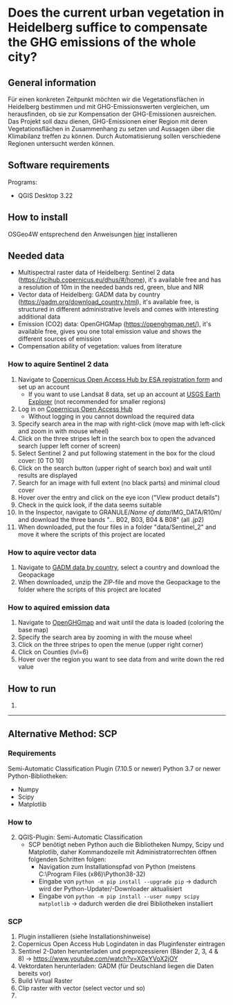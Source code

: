 # Does the current urban vegetation in Heidelberg suffice to compensate the GHG emissions of the whole city?

## General information

Für einen konkreten Zeitpunkt möchten wir die Vegetationsflächen in Heidelberg bestimmen und mit GHG-Emissionswerten vergleichen, um herausfinden, ob sie zur Kompensation der GHG-Emissionen ausreichen. Das Projekt soll dazu dienen, GHG-Emissionen einer Region mit deren Vegetationsflächen in Zusammenhang zu setzen und Aussagen über die Klimabilanz treffen zu können. Durch Automatisierung sollen verschiedene Regionen untersucht werden können.

## Software requirements

Programs:
- QGIS Desktop 3.22

## How to install

OSGeo4W entsprechend den Anweisungen <a href="https://github.com/fossgis2122/home/blob/cef5499f150e6735b5d9f61ed512bb196de57ced/docs/course_preparation.md">hier</a> installieren 

## Needed data

- Multispectral raster data of Heidelberg: Sentinel 2 data (https://scihub.copernicus.eu/dhus/#/home), it's available free and has a resolution of 10m in the needed bands red, green, blue and NIR 
- Vector data of Heidelberg: GADM data by country (https://gadm.org/download_country.html), it's available free, is structured in different administrative levels and comes with interesting additional data
- Emission (CO2) data: OpenGHGMap (https://openghgmap.net/), it's available free, gives you one total emission value and shows the different sources of emission
- Compensation ability of vegetation: values from literature 

### How to aquire Sentinel 2 data

1. Navigate to <a href="https://scihub.copernicus.eu/dhus/#/self-registration">Copernicus Open Access Hub by ESA registration form</a> and set up an account
    - If you want to use Landsat 8 data, set up an account at <a href="https://earthexplorer.usgs.gov/">USGS Earth Explorer</a> (not recommended for smaller regions)
2. Log in on <a href="https://scihub.copernicus.eu/dhus/#/home">Copernicus Open Access Hub</a>
    - Without logging in you cannot download the required data
3. Specify search area in the map with right-click (move map with left-click and zoom in with mouse wheel)
4. Click on the three stripes left in the search box to open the advanced search (upper left corner of screen)
5. Select Sentinel 2 and put following statement in the box for the cloud cover: [0 TO 10]
6. Click on the search button (upper right of search box) and wait until results are displayed
7. Search for an image with full extent (no black parts) and minimal cloud cover
8. Hover over the entry and click on the eye icon ("View product details")
9. Check in the quick look, if the data seems suitable
10. In the Inspector, navigate to GRANULE/*Name of data*/IMG_DATA/R10m/ and download the three bands "... B02, B03, B04 & B08" (all .jp2)
11. When downloaded, put the four files in a folder "data/Sentinel_2" and move it where the scripts of this project are located

### How to aquire vector data

1. Navigate to <a href="https://gadm.org/download_country.html">GADM data by country</a>, select a country and download the Geopackage
2. When downloaded, unzip the ZIP-file and move the Geopackage to the folder where the scripts of this project are located 

### How to aquired emission data

1. Navigate to <a href="https://openghgmap.net/">OpenGHGmap</a> and wait until the data is loaded (coloring the base map)
2. Specify the search area by zooming in with the mouse wheel
3. Click on the three stripes to open the menue (upper right corner)
4. Click on Counties (lvl=6)
5. Hover over the region you want to see data from and write down the red value

## How to run

1. 

---

## Alternative Method: SCP

### Requirements

Semi-Automatic Classification Plugin (7.10.5 or newer)
Python 3.7 or newer
Python-Bibliotheken:
- Numpy
- Scipy
- Matplotlib

### How to

2. QGIS-Plugin: Semi-Automatic Classification
    - SCP benötigt neben Python auch die Bibliotheken Numpy, Scipy und Matplotlib, daher Kommandozeile mit Administratorrechten öffnen folgenden Schritten folgen: 
      - Navigation zum Installationspfad von Python (meistens C:\Program Files (x86)\Python38-32)
      - Eingabe von `python -m pip install --upgrade pip` -> dadurch wird der Python-Updater/-Downloader aktualisiert
      - Eingabe von `python -m pip install --user numpy scipy matplotlib` -> dadurch werden die drei Bibliotheken installiert

### SCP

1. Plugin installieren (siehe Installationshinweise)
2. Copernicus Open Access Hub Logindaten in das Pluginfenster eintragen
3. Sentinel 2-Daten herunterladen und preprozessieren (Bänder 2, 3, 4 & 8) -> https://www.youtube.com/watch?v=XGxYVoX2jOY
4. Vektordaten herunterladen: GADM (für Deutschland liegen die Daten bereits vor)
5. Build Virtual Raster
6. Clip raster with vector (select vector und so)
7. 
